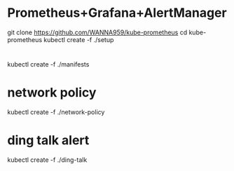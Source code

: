 # Prometheus+Grafana+AlertManager

git clone https://github.com/WANNA959/kube-prometheus
cd kube-prometheus
kubectl create -f ./setup
# 
kubectl create -f ./manifests
# network policy
kubectl create -f ./network-policy
# ding talk alert
kubectl create -f ./ding-talk
